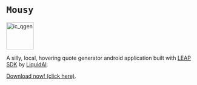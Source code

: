 # `Mousy`

<img width="72" height="72" alt="ic_qgen" src="https://github.com/user-attachments/assets/9fae35ca-14ce-4ebf-bb03-9e3afdbfd645" />

A silly, local, hovering quote generator android application built with [LEAP SDK](https://leap.liquid.ai/) by [LiquidAI](https://www.liquid.ai/).

[Download now! (click here)](https://github.com/rozeappletree/mousy-leap-sdk/releases/download/beta-0.0.1/mousy.apk).
